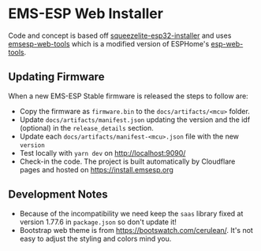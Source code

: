 # EMS-ESP Web Installer

Code and concept is based off [squeezelite-esp32-installer](https://github.com/sle118/squeezelite-esp32-installer) and uses [emsesp-web-tools](https://www.npmjs.com/package/emsesp-web-tools) which is a modified version of ESPHome's [esp-web-tools](https://github.com/esphome/esp-web-tools).

## Updating Firmware

When a new EMS-ESP Stable firmware is released the steps to follow are:

- Copy the firmware as `firmware.bin` to the `docs/artifacts/<mcu>` folder.
- Update `docs/artifacts/manifest.json` updating the version and the idf (optional) in the `release_details` section.
- Update each `docs/artifacts/manifest-<mcu>.json` file with the new `version`
- Test locally with `yarn dev` on <http://localhost:9090/>
- Check-in the code. The project is built automatically by Cloudflare pages and hosted on <https://install.emsesp.org>

## Development Notes

- Because of the incompatibility we need keep the `saas` library fixed at version 1.77.6 in `package.json` so don't update it!
- Bootstrap web theme is from <https://bootswatch.com/cerulean/>. It's not easy to adjust the styling and colors mind you.
